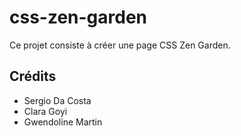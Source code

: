 # css-zen-garden

Ce projet consiste à créer une page CSS Zen Garden.

## Crédits
- Sergio Da Costa
- Clara Goyi
- Gwendoline Martin
